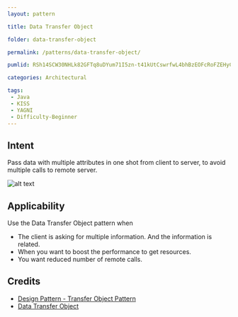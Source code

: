 ```yaml
---
layout: pattern

title: Data Transfer Object

folder: data-transfer-object

permalink: /patterns/data-transfer-object/

pumlid: RSh14SCW30NHLk82GFTq8uDYum71I5zn-t41kUtCswrfwL4bhBzEOFcRoFZEHyCPUxXOcGfHv387jHutWuqk_dAguktGj1WGKwV1_WJLvqWmLl-8fRbVKa22yXTosCWhHly1

categories: Architectural

tags:
 - Java
 - KISS
 - YAGNI
 - Difficulty-Beginner
---
```


## Intent
Pass data with multiple attributes in one shot from client to server,
to avoid multiple calls to remote server. 

![alt text](./etc/data-transfer-object.urm.png "data-transfer-object")

## Applicability
Use the Data Transfer Object pattern when

* The client is asking for multiple information. And the information is related.
* When you want to boost the performance to get resources.
* You want reduced number of remote calls.

## Credits

* [Design Pattern - Transfer Object Pattern](https://www.tutorialspoint.com/design_pattern/transfer_object_pattern.htm)
* [Data Transfer Object](https://msdn.microsoft.com/en-us/library/ff649585.aspx)
